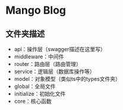 # Mango Blog


## 文件夹描述
- api：操作层（swagger描述在这里写）
- middleware：中间件
- router：路由层（路由管理）
- service：逻辑层（数据库操作等）
- model：对象模型（类似ts中的types文件夹）
- global：全局文件
- initialize：初始化文件
- core：核心函数